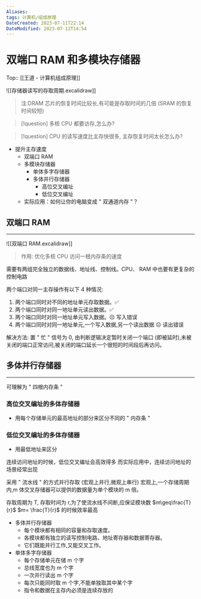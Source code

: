 ```yaml
---
Aliases: 
tags: 计算机/组成原理 
DateCreated: 2023-07-11T22:14
DateModified: 2023-07-12T14:54
---
```

# 双端口 RAM 和多模块存储器
Top:: [[王道 - 计算机组成原理]]

![[存储器读写的存取周期.excalidraw]]

> 注:DRAM 芯片的恢复时间比较长,有可能是存取时间的几倍 (SRAM 的恢复时间较短)

> [!question] 多核 CPU 都要访存,怎么办?
>

> [!question] CPU 的读写速度比主存快很多, 主存恢复时间太长怎么办?
>

- 提升主存速度
	- 双端口 RAM
	- 多模块存储器
		- 单体多字存储器
		- 多体并行存储器
			- 高位交叉编址
			- 低位交叉编址
	- 实际应用：如何让你的电脑变成 " 双通道内存 "？

## 双端口 RAM
---
![[双端口 RAM.excalidraw]]

> 作用: 优化多核 CPU 访问一根内存条的速度

需要有两组完全独立的数据线、地址线、控制线。CPU、 RAM 中也要有更复杂的控制电路

两个端口对同一主存操作有以下 4 种情况:
1. 两个端口同时对不同的地址单元存取数据。✅
2. 两个端口同时对同一地址单元读出数据。✅
3. 两个端口同时对同一地址单元写入数据。☹️ 写入错误
4. 两个端口同时对同一地址单元,一个写入数据,另一个读出数据 ☹️ 读出错误

解决方法: 置 " 忙 " 信号为 0,
由判断逻辑决定暂时关闭一个端口 (即被延时),未被关闭的端口正常访问,被关闭的端口延长一个很短的时间段后再访问。

## 多体并行存储器
---
可理解为 " 四根内存条 "

### 高位交叉编址的多体存储器

- 用每个存储单元的最高地址的部分来区分不同的 " 内存条 "

### 低位交叉编址的多体存储器

- 用最低地址来区分

连续访问地址的时候，低位交叉编址会高效得多
而实际应用中，连续访问地址的场景经常出现

采用 " 流水线 " 的方式并行存取 (宏观上并行,微观上串行)
宏观上,一个存储周期内,m 体交叉存储器可以提供的数据量为单个模块的 m 倍。

存取周期为 T, 存取时间为 r,为了使流水线不间断,应保证模块数 $m\geq\frac{T}{r}$
$m= \frac{T}{r}$ 的时候效率最高

- 多体并行存储器
	- 每个模块都有相同的容量和存取速度。
	- 各模块都有独立的读写控制电路、地址寄存器和数据寄存器。
	- 它们既能并行工作,又能交叉工作。
- 单体多字存储器
	- 每个存储单元在储 m 个字
	- 总线宽度也为 m 个字
	- 一次并行读出 m 个字
	- 每次只能同时取 m 个字,不能单独取其中某个字
	- 指令和数据在主存内必须是连续存放的
